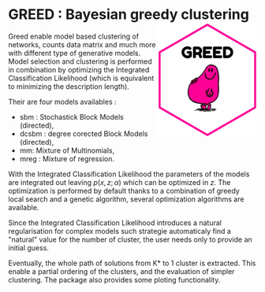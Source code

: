 # GREED : Bayesian greedy clustering <img src="greed.png" width=200 align="right" />

Greed enable model based clustering of networks, counts data matrix and much more with different type of generative models. Model selection and clustering is performed in combination by optimizing the Integrated Classification Likelihood (which is equivalent to minimizing the description length). 

Their are four models availables : 

* sbm : Stochastick Block Models (directed), 
* dcsbm : degree corected Block Models (directed), 
* mm: Mixture of Multinomials, 
* mreg : Mixture of regression. 

With the Integrated Classification Likelihood the parameters of the models are integrated out leaving $p(x,z;\alpha)$ which can be optimized in $z$. The optimization is performed by default thanks to a combination of greedy local search and a genetic algorithm, several optimization algorithms are available.

Since the Integrated Classification Likelihood introduces a natural regularisation for complex models such strategie automaticaly find a "natural" value for the number of cluster, the user needs only to provide an initial guess.

Eventually, the whole path of solutions from K* to 1 cluster is extracted. This enable a partial ordering of the clusters, and the evaluation of simpler clustering. The package also provides some ploting functionality.

